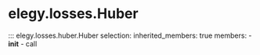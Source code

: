 
# elegy.losses.Huber

::: elegy.losses.huber.Huber
    selection:
        inherited_members: true
        members:
            - __init__
            - call
        